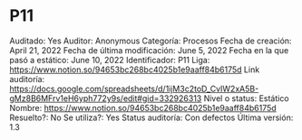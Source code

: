 # P11

Auditado: Yes
Auditor: Anonymous
Categoría: Procesos
Fecha de creación: April 21, 2022
Fecha de última modificación: June 5, 2022
Fecha en la que pasó a estático: June 10, 2022
Identificador: P11
Liga: https://www.notion.so/94653bc268bc4025b1e9aaff84b6175d 
Link auditoría: https://docs.google.com/spreadsheets/d/1ijM3c2toD_CvIW2xA5B-gMz8B6MFrv1eH6yph772y9s/edit#gid=332926313
Nivel o status: Estático
Nombre: https://www.notion.so/94653bc268bc4025b1e9aaff84b6175d 
Resuelto?: No
Se utiliza?: Yes
Status auditoría: Con defectos
Última versión: 1.3